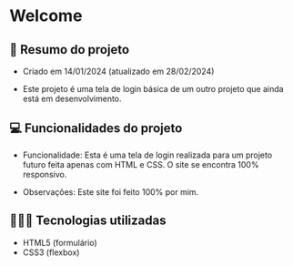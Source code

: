 # Welcome

## 📖 Resumo do projeto

- Criado em 14/01/2024 (atualizado em 28/02/2024)

- Este projeto é uma tela de login básica de um outro projeto que ainda está em desenvolvimento.

## 💻 Funcionalidades do projeto

- Funcionalidade: Esta é uma tela de login realizada para um projeto futuro feita apenas com HTML e CSS. O site se encontra 100% responsivo.

- Observações: Este site foi feito 100% por mim.

## 👨🏽‍💻 Tecnologias utilizadas

- HTML5 (formulário)
- CSS3 (flexbox)